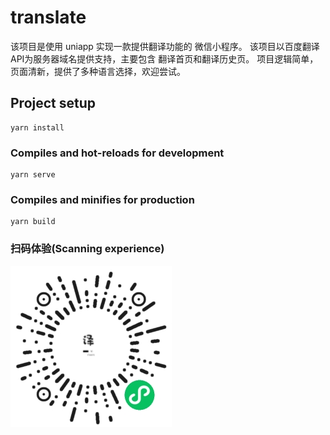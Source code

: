 # translate

该项目是使用 uniapp 实现一款提供翻译功能的 微信小程序。 该项目以百度翻译 API为服务器域名提供支持，主要包含 翻译首页和翻译历史页。 项目逻辑简单，页面清新，提供了多种语言选择，欢迎尝试。

## Project setup

```
yarn install
```

### Compiles and hot-reloads for development
```
yarn serve
```

### Compiles and minifies for production

```
yarn build
```

### 扫码体验(Scanning experience)

![](https://github.com/luo-h-x/wx-translate/blob/master/src/static/applets.jpg)